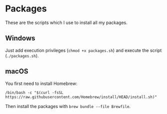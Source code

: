 # Packages

These are the scripts which I use to install all my packages.

## Windows

Just add execution privileges (`chmod +x packages.sh`) and execute the script (`./packages.sh`).

## macOS

You first need to install Homebrew:

```shell
/bin/bash -c "$(curl -fsSL https://raw.githubusercontent.com/Homebrew/install/HEAD/install.sh)"
```

Then install the packages with `brew bundle --file Brewfile`.
